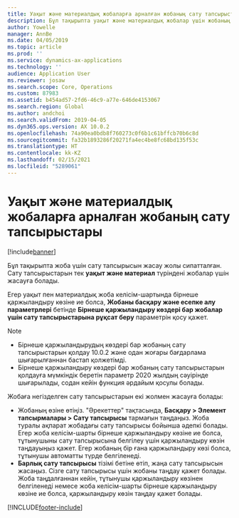 ```yaml
---
title: Уақыт және материалдық жобаларға арналған жобаның сату тапсырыстары
description: Бұл тақырыпта уақыт және материалдық жобалар үшін жобаның сату тапсырыстарын құру жолы түсіндірілген.
author: Yowelle
manager: AnnBe
ms.date: 04/05/2019
ms.topic: article
ms.prod: ''
ms.service: dynamics-ax-applications
ms.technology: ''
audience: Application User
ms.reviewer: josaw
ms.search.scope: Core, Operations
ms.custom: 87983
ms.assetid: b454ad57-2fd6-46c9-a77e-646de4153067
ms.search.region: Global
ms.author: andchoi
ms.search.validFrom: 2019-04-05
ms.dyn365.ops.version: AX 10.0.2
ms.openlocfilehash: 74a90ea0bdb8f760273c0f6b1c61bffcb70b6c8d
ms.sourcegitcommit: fa32b1893286f20271fa4ec4be8fc68bd135f53c
ms.translationtype: HT
ms.contentlocale: kk-KZ
ms.lasthandoff: 02/15/2021
ms.locfileid: "5289061"
---
```

# <a name="project-sales-orders-for-time-and-material-projects"></a>Уақыт және материалдық жобаларға арналған жобаның сату тапсырыстары

[!include[banner](../includes/banner.md)]

Бұл тақырыпта жоба үшін сату тапсырысын жасау жолы сипатталған. Сату тапсырыстарын тек **уақыт және материал** түріндені жобалар үшін жасауға болады.

Егер уақыт пен материалдық жоба келісім-шартында бірнеше қаржыландыру көзіне ие болса, **Жобаны басқару және есепке алу параметрлері** бетінде **Бірнеше қаржыландыру көздері бар жобалар үшін сату тапсырыстарына рұқсат беру** параметрін қосу қажет. 

> [!NOTE]
> - Бірнеше қаржыландырудың көздері бар жобаның сату тапсырыстарын қолдау 10.0.2 және одан жоғары бағдарлама шығарылғаннан бастап қолжетімді.
> - Бірнеше қаржыландыру көздері бар жобаның сату тапсырыстарын қолдауға мүмкіндік беретін параметр 2020 жылдың сәуірінде шығарылады, содан кейін функция әрдайым қосулы болады.

Жобаға негізделген сату тапсырыстарын екі жолмен жасауға болады:

- Жобаның өзіне өтіңіз. "Әрекеттер" тақтасында, **Басқару > Элемент тапсырмалары > Сату тапсырысы** тармағын таңдаңыз. Жоба туралы ақпарат жобадағы сату тапсырысы бойынша әдепкі болады. Егер жоба келісім-шарты бірнеше қаржыландыру көзіне ие болса, тұтынушыны сату тапсырысына белгілеу үшін қаржыландыру көзін таңдауыңыз қажет. Егер жобаның бір ғана қаржыландыру көзі болса, тұтынушы автоматты түрде белгіленеді.
- **Барлық сату тапсырысы** тізімі бетіне өтіп, жаңа сату тапсырысын жасаңыз. Сізге сату тапсырысы үшін жобаны таңдау қажет болады. Жоба таңдалғаннан кейін, тұтынушы қаржыландыру көзінен белгіленеді немесе жоба келісім-шарты бірнеше қаржыландыру көзіне ие болса, қаржыландыру көзін таңдау қажет болады.



[!INCLUDE[footer-include](../includes/footer-banner.md)]